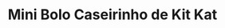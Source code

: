 ---
title: Mini Bolo Caseirinho de Kit Kat
description: 
category: Bolos
subcategory: Caseirinhos
flavor: Kit Kat
price: 12
---